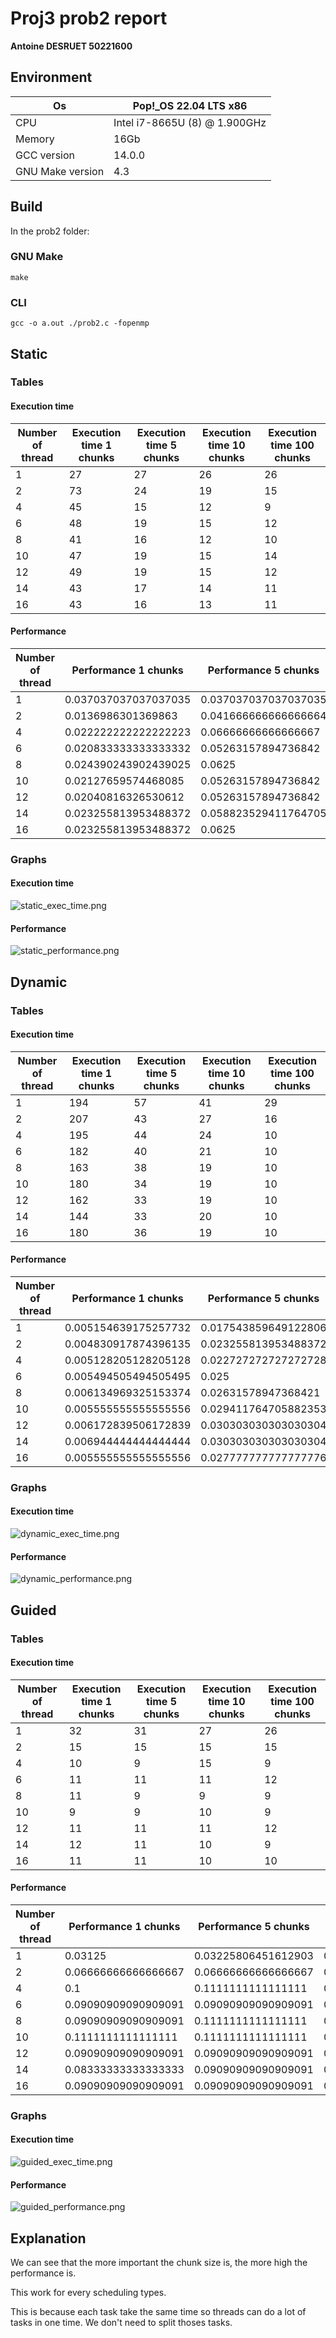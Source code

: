 # Proj3 prob2 report

__Antoine DESRUET 50221600__

## Environment

| Os               | Pop!_OS 22.04 LTS x86         |
|------------------|-------------------------------|
| CPU              | Intel i7-8665U (8) @ 1.900GHz |
| Memory           | 16Gb                          |
| GCC version      | 14.0.0                        |
| GNU Make version | 4.3                           | 

## Build

In the prob2 folder:

### GNU Make

```shell
make
```

### CLI

```shell
gcc -o a.out ./prob2.c -fopenmp
```

## Static

### Tables

#### Execution time

|Number of thread|Execution time 1 chunks|Execution time 5 chunks|Execution time 10 chunks|Execution time 100 chunks|
|----------------|-----------------------|-----------------------|------------------------|-------------------------|
|1               |27                     |27                     |26                      |26                       |
|2               |73                     |24                     |19                      |15                       |
|4               |45                     |15                     |12                      |9                        |
|6               |48                     |19                     |15                      |12                       |
|8               |41                     |16                     |12                      |10                       |
|10              |47                     |19                     |15                      |14                       |
|12              |49                     |19                     |15                      |12                       |
|14              |43                     |17                     |14                      |11                       |
|16              |43                     |16                     |13                      |11                       |

#### Performance

|Number of thread|Performance 1 chunks|Performance 5 chunks|Performance 10 chunks|Performance 100 chunks|
|----------------|--------------------|--------------------|---------------------|----------------------|
|1               |0.037037037037037035|0.037037037037037035|0.038461538461538464 |0.038461538461538464  |
|2               |0.0136986301369863  |0.041666666666666664|0.05263157894736842  |0.06666666666666667   |
|4               |0.022222222222222223|0.06666666666666667 |0.08333333333333333  |0.1111111111111111    |
|6               |0.020833333333333332|0.05263157894736842 |0.06666666666666667  |0.08333333333333333   |
|8               |0.024390243902439025|0.0625              |0.08333333333333333  |0.1                   |
|10              |0.02127659574468085 |0.05263157894736842 |0.06666666666666667  |0.07142857142857142   |
|12              |0.02040816326530612 |0.05263157894736842 |0.06666666666666667  |0.08333333333333333   |
|14              |0.023255813953488372|0.058823529411764705|0.07142857142857142  |0.09090909090909091   |
|16              |0.023255813953488372|0.0625              |0.07692307692307693  |0.09090909090909091   |

### Graphs

#### Execution time

![static_exec_time.png](benchmark%2Fresults%2Fstatic_exec_time.png)

#### Performance

![static_performance.png](benchmark%2Fresults%2Fstatic_performance.png)

## Dynamic

### Tables

#### Execution time

|Number of thread|Execution time 1 chunks|Execution time 5 chunks|Execution time 10 chunks|Execution time 100 chunks|
|----------------|-----------------------|-----------------------|------------------------|-------------------------|
|1               |194                    |57                     |41                      |29                       |
|2               |207                    |43                     |27                      |16                       |
|4               |195                    |44                     |24                      |10                       |
|6               |182                    |40                     |21                      |10                       |
|8               |163                    |38                     |19                      |10                       |
|10              |180                    |34                     |19                      |10                       |
|12              |162                    |33                     |19                      |10                       |
|14              |144                    |33                     |20                      |10                       |
|16              |180                    |36                     |19                      |10                       |

#### Performance

|Number of thread|Performance 1 chunks|Performance 5 chunks|Performance 10 chunks|Performance 100 chunks|
|----------------|--------------------|--------------------|---------------------|----------------------|
|1               |0.005154639175257732|0.017543859649122806|0.024390243902439025 |0.034482758620689655  |
|2               |0.004830917874396135|0.023255813953488372|0.037037037037037035 |0.0625                |
|4               |0.005128205128205128|0.022727272727272728|0.041666666666666664 |0.1                   |
|6               |0.005494505494505495|0.025               |0.047619047619047616 |0.1                   |
|8               |0.006134969325153374|0.02631578947368421 |0.05263157894736842  |0.1                   |
|10              |0.005555555555555556|0.029411764705882353|0.05263157894736842  |0.1                   |
|12              |0.006172839506172839|0.030303030303030304|0.05263157894736842  |0.1                   |
|14              |0.006944444444444444|0.030303030303030304|0.05                 |0.1                   |
|16              |0.005555555555555556|0.027777777777777776|0.05263157894736842  |0.1                   |

### Graphs

#### Execution time

![dynamic_exec_time.png](benchmark%2Fresults%2Fdynamic_exec_time.png)

#### Performance

![dynamic_performance.png](benchmark%2Fresults%2Fdynamic_performance.png)

## Guided

### Tables

#### Execution time

|Number of thread|Execution time 1 chunks|Execution time 5 chunks|Execution time 10 chunks|Execution time 100 chunks|
|----------------|-----------------------|-----------------------|------------------------|-------------------------|
|1               |32                     |31                     |27                      |26                       |
|2               |15                     |15                     |15                      |15                       |
|4               |10                     |9                      |15                      |9                        |
|6               |11                     |11                     |11                      |12                       |
|8               |11                     |9                      |9                       |9                        |
|10              |9                      |9                      |10                      |9                        |
|12              |11                     |11                     |11                      |12                       |
|14              |12                     |11                     |10                      |9                        |
|16              |11                     |11                     |10                      |10                       |

#### Performance

|Number of thread|Performance 1 chunks|Performance 5 chunks|Performance 10 chunks|Performance 100 chunks|
|----------------|--------------------|--------------------|---------------------|----------------------|
|1               |0.03125             |0.03225806451612903 |0.037037037037037035 |0.038461538461538464  |
|2               |0.06666666666666667 |0.06666666666666667 |0.06666666666666667  |0.06666666666666667   |
|4               |0.1                 |0.1111111111111111  |0.06666666666666667  |0.1111111111111111    |
|6               |0.09090909090909091 |0.09090909090909091 |0.09090909090909091  |0.08333333333333333   |
|8               |0.09090909090909091 |0.1111111111111111  |0.1111111111111111   |0.1111111111111111    |
|10              |0.1111111111111111  |0.1111111111111111  |0.1                  |0.1111111111111111    |
|12              |0.09090909090909091 |0.09090909090909091 |0.09090909090909091  |0.08333333333333333   |
|14              |0.08333333333333333 |0.09090909090909091 |0.1                  |0.1111111111111111    |
|16              |0.09090909090909091 |0.09090909090909091 |0.1                  |0.1                   |

### Graphs

#### Execution time

![guided_exec_time.png](benchmark%2Fresults%2Fguided_exec_time.png)

#### Performance

![guided_performance.png](benchmark%2Fresults%2Fguided_performance.png)

## Explanation

We can see that the more important the chunk size is, the more high the performance is.

This work for every scheduling types.

This is because each task take the same time so threads can do a lot of tasks in one time. We don't need to split thoses tasks.